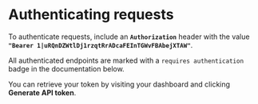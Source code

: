 # Authenticating requests

To authenticate requests, include an **`Authorization`** header with the value **`"Bearer 1|uRQnDZWtlDj1rzqtRrADcaFEInTGWvFBAbejXTAW"`**.

All authenticated endpoints are marked with a `requires authentication` badge in the documentation below.

You can retrieve your token by visiting your dashboard and clicking <b>Generate API token</b>.
